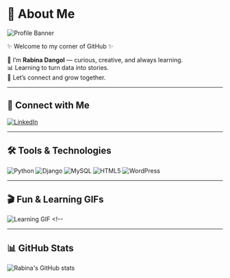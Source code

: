 # 💫 About Me

![Profile Banner](C:\Users\LENOVO\Pictures\github_banner.png) <!-- Replace with your animated banner GIF -->

✨ Welcome to my corner of GitHub ✨  

🌼 I’m **Rabina Dangol** — curious, creative, and always learning.  
📊 Learning to turn data into stories.  
💬 Let’s connect and grow together.

---

## 🔗 Connect with Me
[![LinkedIn](https://img.shields.io/badge/LinkedIn-0077B5?style=for-the-badge&logo=linkedin&logoColor=white)](https://www.linkedin.com/in/rabina-dangol-71379a381)

---

## 🛠 Tools & Technologies

![Python](https://img.shields.io/badge/Python-3776AB?style=for-the-badge&logo=python&logoColor=white)
![Django](https://img.shields.io/badge/Django-092E20?style=for-the-badge&logo=django&logoColor=white)
![MySQL](https://img.shields.io/badge/MySQL-4479A1?style=for-the-badge&logo=mysql&logoColor=white)
![HTML5](https://img.shields.io/badge/HTML5-E34F26?style=for-the-badge&logo=html5&logoColor=white)
![WordPress](https://img.shields.io/badge/WordPress-21759B?style=for-the-badge&logo=wordpress&logoColor=white)

---

## 🎬 Fun & Learning GIFs

![Learning GIF](https://media.giphy.com/media/v1.Y2lkPTc5MGI3NjExeG50ZXZqb2piNXJkczlzODcxOHhvZDExNXFrOGppamxjNHhlN3phdSZlcD12MV9naWZzX3NlYXJjaCZjdD1n/LXoFuds81sEDJkUDkf/giphy.gif) <!-- 

---

## 📊 GitHub Stats

![Rabina's GitHub stats](https://github-readme-stats.vercel.app/api?username=seulslesbraves&show_icons=true&theme=radical)

